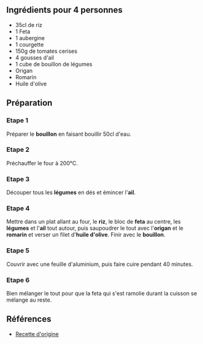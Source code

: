 ## Ingrédients pour 4 personnes

- 35cl de riz
- 1 Feta
- 1 aubergine
- 1 courgette
- 150g de tomates cerises
- 4 gousses d'ail
- 1 cube de bouillon de légumes
- Origan
- Romarin
- Huile d'olive

## Préparation

### Etape 1

Préparer le **bouillon** en faisant bouillir 50cl d'eau.

### Etape 2

Préchauffer le four à 200°C.

### Etape 3

Découper tous les **légumes** en dés et émincer l'**ail**.

### Etape 4

Mettre dans un plat allant au four, le **riz**, le bloc de **feta** au centre, les **légumes** et l'**ail** tout autour, puis saupoudrer le tout avec l'**origan** et le **romarin** et verser un filet d'**huile d'olive**. Finir avec le **bouillon**.

### Etape 5

Couvrir avec une feuille d'aluminium, puis faire cuire pendant 40 minutes.

### Etape 6

Bien mélanger le tout pour que la feta qui s'est ramolie durant la cuisson se mélange au reste.

## Références

- [Recette d'origine](https://www.instagram.com/p/Cu3-xhNtD9n/)
